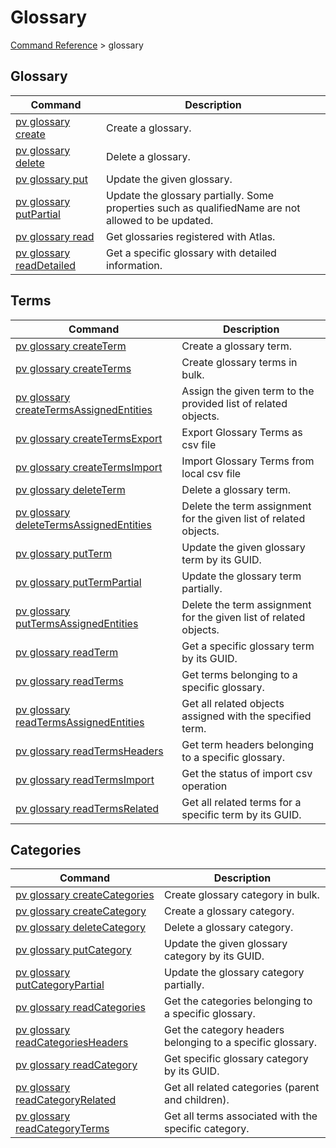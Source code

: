 # Glossary
[Command Reference](../../../README.md#command-reference) > glossary

## Glossary
| Command | Description |
| --- | --- |
| [pv glossary create](./create.md) | Create a glossary. |
| [pv glossary delete](./delete.md) | Delete a glossary. |
| [pv glossary put](./put.md) | Update the given glossary. |
| [pv glossary putPartial](./putPartial.md) | Update the glossary partially. Some properties such as qualifiedName are not allowed to be updated. |
| [pv glossary read](./read.md) | Get glossaries registered with Atlas. |
| [pv glossary readDetailed](./readDetailed.md) | Get a specific glossary with detailed information. |

## Terms
| Command | Description |
| --- | --- |
| [pv glossary createTerm](./createTerm.md) | Create a glossary term. |
| [pv glossary createTerms](./createTerms.md) | Create glossary terms in bulk. |
| [pv glossary createTermsAssignedEntities](./createTermsAssignedEntities.md) | Assign the given term to the provided list of related objects. |
| [pv glossary createTermsExport](./createTermsExport.md) | Export Glossary Terms as csv file |
| [pv glossary createTermsImport](./createTermsImport.md) | Import Glossary Terms from local csv file |
| [pv glossary deleteTerm](./deleteTerm.md) | Delete a glossary term. |
| [pv glossary deleteTermsAssignedEntities](./deleteTermsAssignedEntities.md) | Delete the term assignment for the given list of related objects. |
| [pv glossary putTerm](./putTerm.md) | Update the given glossary term by its GUID. |
| [pv glossary putTermPartial](./putTermPartial.md) | Update the glossary term partially. |
| [pv glossary putTermsAssignedEntities](./putTermsAssignedEntities.md) | Delete the term assignment for the given list of related objects. |
| [pv glossary readTerm](./readTerm.md) | Get a specific glossary term by its GUID. |
| [pv glossary readTerms](./readTerms.md) | Get terms belonging to a specific glossary. |
| [pv glossary readTermsAssignedEntities](./readTermsAssignedEntities.md) | Get all related objects assigned with the specified term. |
| [pv glossary readTermsHeaders](./readTermsHeaders.md) | Get term headers belonging to a specific glossary. |
| [pv glossary readTermsImport](./readTermsImport.md) | Get the status of import csv operation |
| [pv glossary readTermsRelated](./readTermsRelated.md) | Get all related terms for a specific term by its GUID. |

## Categories
| Command | Description |
| --- | --- |
| [pv glossary createCategories](./createCategories.md) | Create glossary category in bulk. |
| [pv glossary createCategory](./createCategory.md) | Create a glossary category. |
| [pv glossary deleteCategory](./deleteCategory.md) | Delete a glossary category. |
| [pv glossary putCategory](./putCategory.md) | Update the given glossary category by its GUID. |
| [pv glossary putCategoryPartial](./putCategoryPartial.md) | Update the glossary category partially. |
| [pv glossary readCategories](./readCategories.md) | Get the categories belonging to a specific glossary. |
| [pv glossary readCategoriesHeaders](./readCategoriesHeaders.md) | Get the category headers belonging to a specific glossary. |
| [pv glossary readCategory](./readCategory.md) | Get specific glossary category by its GUID. |
| [pv glossary readCategoryRelated](./readCategoryRelated.md) | Get all related categories (parent and children). |
| [pv glossary readCategoryTerms](./readCategoryTerms.md) | Get all terms associated with the specific category. |